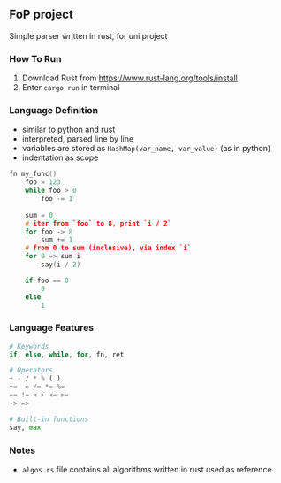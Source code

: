 ## FoP project
Simple parser written in rust, for uni project

### How To Run
1. Download Rust from https://www.rust-lang.org/tools/install
2. Enter `cargo run` in terminal

### Language Definition
- similar to python and rust
- interpreted, parsed line by line
- variables are stored as `HashMap(var_name, var_value)` (as in python)
- indentation as scope
``` c
fn my_func()
    foo = 123
    while foo > 0
        foo -= 1
    
    sum = 0
    # iter from `foo` to 8, print `i / 2`
    for foo -> 8
        sum += 1
    # from 0 to sum (inclusive), via index `i` 
    for 0 => sum i
        say(i / 2)

    if foo == 0
        0
    else
        1
```
### Language Features
``` python
# Keywords
if, else, while, for, fn, ret

# Operators
+ - / * % ( )
+= -= /= *= %=
== != < > <= >=
-> =>

# Built-in functions
say, max
```
### Notes
- `algos.rs` file contains all algorithms written in rust
used as reference